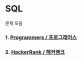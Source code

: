 # SQL
문제 모음
### 1. [Programmers / 프로그래머스](https://school.programmers.co.kr/learn/challenges?tab=sql_practice_kit)
### 2. [HackerRank / 해커랭크](https://www.hackerrank.com/domains/sql)

